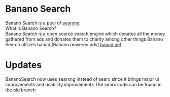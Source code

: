 # Banano Search
Banano Search is a peel of <a href="https://searxng.org">searxng</a>
</br>
What is Banano Search?
</br>
Banano Search is a open source search engine which donates all the money gathered from ads and donates them to charity among other things
Banano Search utilizes banad (Banano powered ads) <a href="http://banad.net">banad.net</a>

# Updates
BananoSearch now uses searxng instead of searx since it brings major ui improvements and usability improvements
The searx code can be found in the old branch

